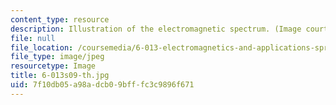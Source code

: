 ```yaml
---
content_type: resource
description: Illustration of the electromagnetic spectrum. (Image courtesy of NASA.)
file: null
file_location: /coursemedia/6-013-electromagnetics-and-applications-spring-2009/7f10db05a98adcb09bfffc3c9896f671_6-013s09-th.jpg
file_type: image/jpeg
resourcetype: Image
title: 6-013s09-th.jpg
uid: 7f10db05-a98a-dcb0-9bff-fc3c9896f671
---
```

